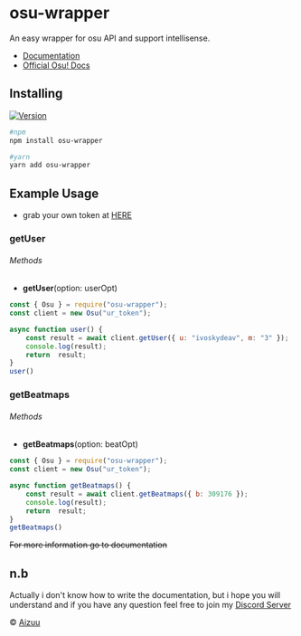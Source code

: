# osu-wrapper
 An easy wrapper for osu API and support intellisense.

- [Documentation](https://iseizuu.github.io/osu-wrapper/)
- [Official Osu! Docs](https://github.com/ppy/osu-api/wiki)

## Installing
[![Version](https://nodei.co/npm/osu-wrapper.png?compact=true)](https://nodei.co/npm/osu-wrapper)
```sh
#npm
npm install osu-wrapper

#yarn
yarn add osu-wrapper
```

## Example Usage
- grab your own token at [HERE](https://osu.ppy.sh/p/api/)

### getUser
###### Methods
- **getUser**(option: userOpt)


```js
const { Osu } = require("osu-wrapper");
const client = new Osu("ur_token");

async function user() {
    const result = await client.getUser({ u: "ivoskydeav", m: "3" });
    console.log(result);
    return  result;
}
user()
```

### getBeatmaps
###### Methods
- **getBeatmaps**(option: beatOpt)


```js
const { Osu } = require("osu-wrapper");
const client = new Osu("ur_token");

async function getBeatmaps() {
    const result = await client.getBeatmaps({ b: 309176 });
    console.log(result);
    return  result;
}
getBeatmaps()
```

~~For more information go to documentation~~

## n.b
Actually i don't know how to write the documentation, but i hope you will understand and if you have any question feel free to join my [Discord Server](https://discord.gg/5DKMn8TMFx)

© [Aizuu](https://github.com/iseizuu)
